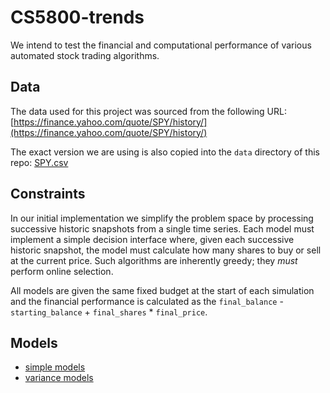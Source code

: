 # CS5800-trends

We intend to test the financial and computational performance of various automated stock trading algorithms.

## Data

The data used for this project was sourced from the following URL:
[https://finance.yahoo.com/quote/SPY/history/](https://finance.yahoo.com/quote/SPY/history/)

The exact version we are using is also copied into the `data` directory of this repo: [SPY.csv](data/SPY.csv)

## Constraints

In our initial implementation we simplify the problem space by processing successive historic snapshots from a single time series. Each model must implement a simple decision interface where, given each successive historic snapshot, the model must calculate how many shares to buy or sell at the current price. Such algorithms are inherently greedy; they *must* perform online selection.

All models are given the same fixed budget at the start of each simulation and the financial performance is calculated as the `final_balance` - `starting_balance` + `final_shares` * `final_price`.

## Models

* [simple models](simple.md)
* [variance models](variance.md)